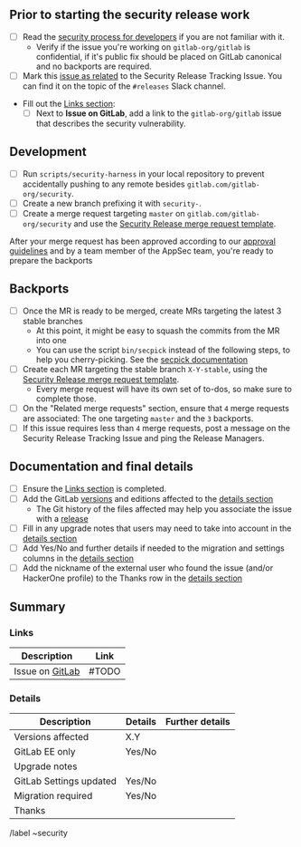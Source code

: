 <!--
# Read me first!

Create this issue under https://gitlab.com/gitlab-org/security/gitlab

Set the title to: `Description of the original issue`
-->

## Prior to starting the security release work

- [ ] Read the [security process for developers] if you are not familiar with it.
  - Verify if the issue you're working on `gitlab-org/gitlab` is confidential, if it's public fix should be placed on GitLab canonical and no backports are required.
- [ ] Mark this [issue as related] to the Security Release Tracking Issue. You can find it on the topic of the `#releases` Slack channel.
- Fill out the [Links section](#links):
  - [ ] Next to **Issue on GitLab**, add a link to the `gitlab-org/gitlab` issue that describes the security vulnerability.

## Development

- [ ] Run `scripts/security-harness` in your local repository to prevent accidentally pushing to any remote besides `gitlab.com/gitlab-org/security`.
- [ ] Create a new branch prefixing it with `security-`.
- [ ] Create a merge request targeting `master` on `gitlab.com/gitlab-org/security` and use the [Security Release merge request template].

After your merge request has been approved according to our [approval guidelines] and by a team member of the AppSec team, you're ready to prepare the backports

## Backports

- [ ] Once the MR is ready to be merged, create MRs targeting the latest 3 stable branches
   * At this point, it might be easy to squash the commits from the MR into one
   * You can use the script `bin/secpick` instead of the following steps, to help you cherry-picking. See the [secpick documentation]
- [ ] Create each MR targeting the stable branch `X-Y-stable`, using the [Security Release merge request template].
   * Every merge request will have its own set of to-dos, so make sure to complete those.
- [ ] On the "Related merge requests" section, ensure that `4` merge requests are associated: The one targeting `master` and the `3` backports.
- [ ] If this issue requires less than `4` merge requests, post a message on the Security Release Tracking Issue and ping the Release Managers.

## Documentation and final details

- [ ] Ensure the [Links section](#links) is completed.
- [ ] Add the GitLab [versions](https://gitlab.com/gitlab-org/release/docs/-/blob/master/general/security/developer.md#versions-affected) and editions affected to the [details section](#details)
  * The Git history of the files affected may help you associate the issue with a [release](https://about.gitlab.com/releases/)
- [ ] Fill in any upgrade notes that users may need to take into account in the [details section](#details)
- [ ] Add Yes/No and further details if needed to the migration and settings columns in the [details section](#details)
- [ ] Add the nickname of the external user who found the issue (and/or HackerOne profile) to the Thanks row in the [details section](#details)

## Summary

### Links

| Description | Link |
| -------- | -------- |
| Issue on [GitLab](https://gitlab.com/gitlab-org/gitlab/issues) | #TODO  |

### Details

| Description | Details | Further details|
| -------- | -------- | -------- |
| Versions affected | X.Y  | |
| GitLab EE only | Yes/No | |
| Upgrade notes | | |
| GitLab Settings updated | Yes/No| |
| Migration required | Yes/No | |
| Thanks | | |

[security process for developers]: https://gitlab.com/gitlab-org/release/docs/blob/master/general/security/developer.md
[secpick documentation]: https://gitlab.com/gitlab-org/release/docs/-/blob/master/general/security/utilities/secpick_script.md
[security Release merge request template]: https://gitlab.com/gitlab-org/security/gitlab/blob/master/.gitlab/merge_request_templates/Security%20Release.md
[approval guidelines]: https://docs.gitlab.com/ee/development/code_review.html#approval-guidelines
[issue as related]: https://docs.gitlab.com/ee/user/project/issues/related_issues.html#adding-a-related-issue

/label ~security
